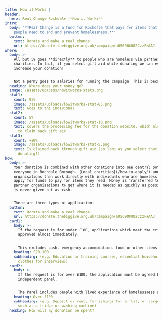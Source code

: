 ```yaml
---
title: How it Works |
header:
  hero: Real Change Rochdale **How it Works**
intro:
  body: "**Real Change is a fund for Rochdale that pays for items that local
    people need to end and prevent homelessness.**"
  button:
    text: Donate and make a real change
    url: https://donate.thebiggive.org.uk/campaign/a056900002CzzFeAAJ
where:
  body: >-
    All but 5% goes **directly** to people who are homeless via partner
    charities. In fact, if you select gift aid while donating we can even
    increase your donation! 


    Not a penny goes to salaries for running the campaign. This is because Real Change partners have committed the time and energy of their staff to help run the campaign for free.
  heading: Where does your money go?
  image: /assets/uploads/howitworks-stats.png
  stat1:
    count: 95%
    image: /assets/uploads/howitworks-stat-85.png
    text: Goes to the individual
  stat2:
    count: 5%
    image: /assets/uploads/howitworks-stat-10.png
    text: covers the processing fee for the donation website, which also allows us
      to claim back gift aid
  stat3:
    count: +20%
    image: /assets/uploads/howitworks-stat-5.png
    text: Is claimed back through gift aid (so long as you select that option when
      donating!)
how:
  body: >-
    Your donation is combined with other donations into one central pot for
    everyone in Rochdale Borough. [Local charities](/how-to-apply/) and
    organisations then work directly with individuals who are homeless, and
    apply for funds to pay for items they need. Money is transferred to the
    partner organisations to get where it is needed as quickly as possible, but
    is never given out as cash. 


    There are three types of application:
  button:
    text: Donate and make a real change
    url: https://donate.thebiggive.org.uk/campaign/a056900002CzzFeAAJ
  card1:
    body: >-
      If the request is for under £100, applications which meet the criteria are
      approved almost immediately.


      This excludes cash, emergency accommodation, food or other items which are available for free elsewhere.
    heading: £20-100
    subheading: (e.g. Education or training courses, essential household items,
      clothes for interviews)
  card2:
    body: >-
      If the request is for over £100, the application must be agreed by an
      independent panel.


      The Panel includes people with lived experience of homelessness alongside representatives of support groups and accomodation providers.
    heading: Over £100
    subheading: (e.g. Deposit or rent, furnishings for a flat, or larger white goods
      such as a fridge or washing machine)
  heading: How will my donation be spent?
---
```

